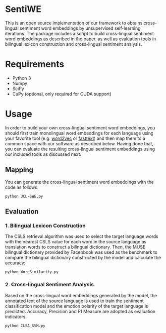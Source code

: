 # SentiWE 
This is an open source implementation of our framework to obtains cross-lingual sentiment word embeddings by unsupervised self-learning iterations.
The package includes a script to build cross-lingual sentiment word embeddings as described in the paper, as well as evaluation tools in bilingual lexicon construction and cross-lingual sentiment analysis.
# Requirements
* Python 3
* Numpy
* SciPy
* CuPy (optional, only required for CUDA support)
# Usage
In order to build your own cross-lingual sentiment word embeddings, you should first train monolingual word embeddings for each language using your favorite tool (e.g. [word2vec](https://github.com/tmikolov/word2vec) or [fasttext](https://github.com/facebookresearch/fastText)) and then map them to a common space with our software as described below. Having done that, you can evaluate the resulting cross-lingual sentiment embeddings using our included tools as discussed next.
## Mapping
You can generate the cross-lingual sentiment word embeddings with the code as follows:
```
python UCL-SWE.py
```
## Evaluation
### 1. Bilingual Lexicon Construction
The CSLS retrieval algorithm was used to select the target language words with the nearest CSLS value for each word in the source language as translation words to construct a bilingual dictionary. Then, the MUSE bilingual dictionary provided by Facebbook was used as the benchmark to compare the bilingual dictionary constructed by the model and calculate the accuracy:
```
python WordSimilarity.py
```
### 2. Cross-lingual Sentiment Analysis
Based on the cross-lingual word embeddings generated by the model, the annotated text of the source language is used to train the sentiment classification model and the emotion polarity of the target language is predicted. Accuracy, Precision and F1 Measure are adopted as evaluation indicators:
```
python CLSA_SVM.py
```
